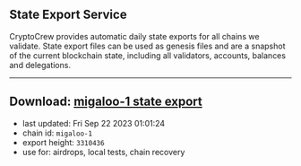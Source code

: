 ## State Export Service
CryptoCrew provides automatic daily state exports for all chains we validate. State export files can be used as genesis files and are a snapshot of the current blockchain state, including all validators, accounts, balances and delegations.

---
**Download: [migaloo-1 state export](https://dl.ccvalidators.com/SERVICE/migaloo/migaloo-1_export_3310436.json)**
---

- last updated: Fri Sep 22 2023 01:01:24
- chain id: `migaloo-1`
- export height: `3310436`
- use for: airdrops, local tests, chain recovery
